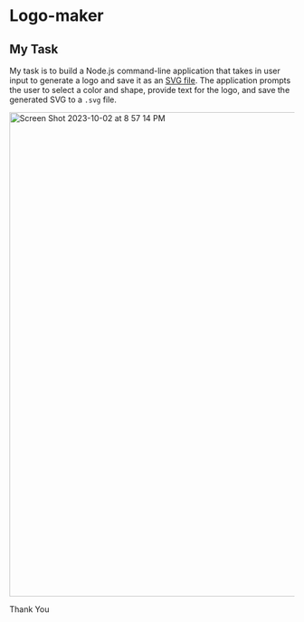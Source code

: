 # Logo-maker


## My Task

My task is to build a Node.js command-line application that takes in user input to generate a logo and save it as an [SVG file](https://en.wikipedia.org/wiki/Scalable_Vector_Graphics). 
The application prompts the user to select a color and shape, provide text for the logo, and save the generated SVG to a `.svg` file.



<img width="857" alt="Screen Shot 2023-10-02 at 8 57 14 PM" src="https://github.com/rodking96/logo-maker/assets/70154047/37444c21-6fee-465b-a221-34bfc330f609">






Thank You
